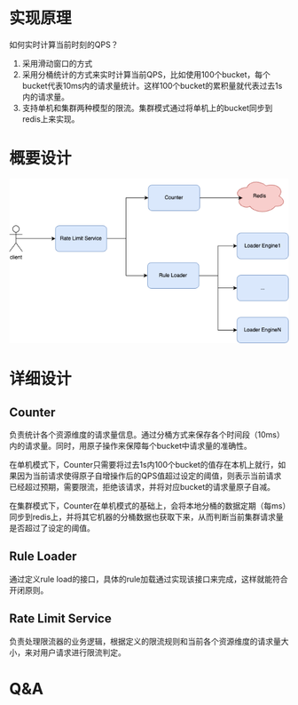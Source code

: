 # 实现原理
如何实时计算当前时刻的QPS？
1. 采用滑动窗口的方式
2. 采用分桶统计的方式来实时计算当前QPS，比如使用100个bucket，每个bucket代表10ms内的请求量统计。这样100个bucket的累积量就代表过去1s内的请求量。
3. 支持单机和集群两种模型的限流。集群模式通过将单机上的bucket同步到redis上来实现。

# 概要设计
![Resilience](./../pictures/rate_limiter/brief.drawio.png)

# 详细设计
## Counter
负责统计各个资源维度的请求量信息。通过分桶方式来保存各个时间段（10ms）内的请求量。同时，用原子操作来保障每个bucket中请求量的准确性。

在单机模式下，Counter只需要将过去1s内100个bucket的值存在本机上就行，如果因为当前请求使得原子自增操作后的QPS值超过设定的阈值，则表示当前请求已经超过预期，需要限流，拒绝该请求，并将对应bucket的请求量原子自减。

在集群模式下，Counter在单机模式的基础上，会将本地分桶的数据定期（每ms）同步到redis上，并将其它机器的分桶数据也获取下来，从而判断当前集群请求量是否超过了设定的阈值。

## Rule Loader 
通过定义rule load的接口，具体的rule加载通过实现该接口来完成，这样就能符合开闭原则。

## Rate Limit Service
负责处理限流器的业务逻辑，根据定义的限流规则和当前各个资源维度的请求量大小，来对用户请求进行限流判定。

# Q&A